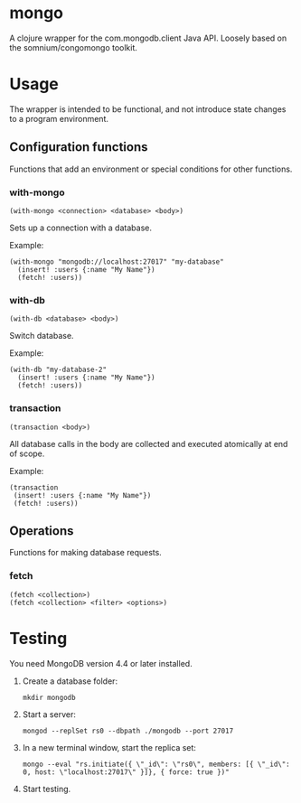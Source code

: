 # mongo

A clojure wrapper for the com.mongodb.client Java API. Loosely based on the somnium/congomongo toolkit.

# Usage

The wrapper is intended to be functional, and not introduce state changes to a program environment.

## Configuration functions

Functions that add an environment or special conditions for other functions.

### with-mongo

`(with-mongo <connection> <database> <body>)`

Sets up a connection with a database.

Example:

    (with-mongo "mongodb://localhost:27017" "my-database"
      (insert! :users {:name "My Name"})
      (fetch! :users))

### with-db

`(with-db <database> <body>)`

Switch database.

Example:

    (with-db "my-database-2"
      (insert! :users {:name "My Name"})
      (fetch! :users))

### transaction

`(transaction <body>)`

All database calls in the body are collected and executed atomically at end of scope.

Example:

    (transaction
     (insert! :users {:name "My Name"})
     (fetch! :users))

## Operations

Functions for making database requests.
### fetch

`(fetch <collection>)`  
`(fetch <collection> <filter> <options>)`

# Testing

You need MongoDB version 4.4 or later installed.

1. Create a database folder:

    `mkdir mongodb`

1. Start a server:

    `mongod --replSet rs0 --dbpath ./mongodb --port 27017`

1. In a new terminal window, start the replica set:

    `mongo --eval "rs.initiate({ \"_id\": \"rs0\", members: [{ \"_id\": 0, host: \"localhost:27017\" }]}, { force: true })"`

1. Start testing.
